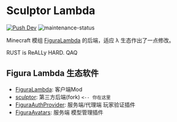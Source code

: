 # Sculptor Lambda

[![Push Dev](https://github.com/MrXiaoM/sculptor/actions/workflows/dev-release.yml/badge.svg?branch=dev)](https://github.com/shiroyashik/sculptor/actions/workflows/dev-release.yml)
![maintenance-status](https://img.shields.io/badge/maintenance-actively--developed-brightgreen.svg)

Minecraft 模组 [FiguraLambda](https://github.com/MrXiaoM/FiguraLambda) 的后端，适应 λ 生态作出了一点修改。

RUST is ReALLy HARD. QAQ

## Figura Lambda 生态软件

+ [FiguraLambda](https://github.com/MrXiaoM/FiguraLambda): 客户端Mod
+ [sculptor](https://github.com/MrXiaoM/sculptor): 第三方后端(fork) `<-- 你在这里`
+ [FiguraAuthProvider](https://github.com/MrXiaoM/FiguraAuthProvider): 服务端/代理端 玩家验证插件
+ [FiguraAvatars](https://github.com/MrXiaoM/FiguraAvatars): 服务端 模型管理插件
